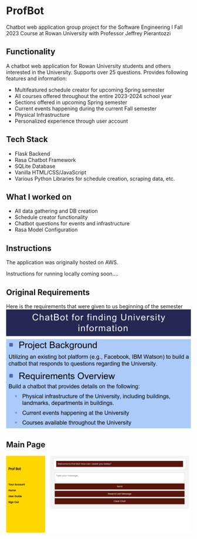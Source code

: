 # ProfBot
Chatbot web application group project for the Software Engineering I Fall 2023 Course at Rowan University with Professor Jeffrey Pierantozzi

## Functionality
A chatbot web application for Rowan University students and others interested in the University. Supports over 25 questions. Provides following features and information:

- Multifeatured schedule creator for upcoming Spring semester
- All courses offered throughout the entire 2023-2024 school year
- Sections offered in upcoming Spring semester
- Current events happening during the current Fall semester
- Physical Infrastructure
- Personalized experience through user account

## Tech Stack
- Flask Backend
- Rasa Chatbot Framework
- SQLite Database
- Vanilla HTML/CSS/JavaScript
- Various Python Libraries for schedule creation, scraping data, etc.

## What I worked on
- All data gathering and DB creation
- Schedule creator functionality
- Chatbot questions for events and infrastructure
- Rasa Model Configuration

## Instructions
The application was originally hosted on AWS.

Instructions for running locally coming soon....

## Original Requirements
Here is the requirements that were given to us beginning of the semester
![Requirements](./Requirements.png)

## Main Page
![Visual](./Visual.png)
